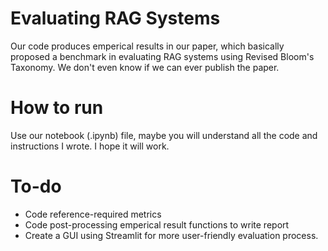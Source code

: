 # **Evaluating RAG Systems**

Our code produces emperical results in our paper, which basically proposed a benchmark in evaluating RAG systems using Revised Bloom's Taxonomy. We don't even know if we can ever publish the paper.

# How to run
Use our notebook (.ipynb) file, maybe you will understand all the code and instructions I wrote. I hope it will work.

# To-do
- Code reference-required metrics
- Code post-processing emperical result functions to write report
- Create a GUI using Streamlit for more user-friendly evaluation process.